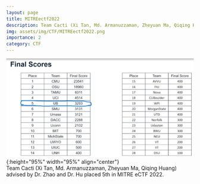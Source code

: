 ```yaml
---
layout: page
title: MITREectf2022
description: Team Cacti (Xi Tan, Md. Armanuzzaman, Zheyuan Ma, Qiqing Huang) advised by Dr. Zhao and Dr. Hu placed 5th in MITRE eCTF 2022.
img: assets/img/CTF/MITREectf2022.png
importance: 2
category: CTF
---
```


![MITREectf2022](/assets/img/CTF/MITREectf2022.png "Team Cacti (Xi Tan, Md. Armanuzzaman, Zheyuan Ma, Qiqing Huang) advised by Dr. Zhao and Dr. Hu placed 5th in MITRE eCTF 2022."){:height="95%" width="95%" align="center"}<br>
Team Cacti (Xi Tan, Md. Armanuzzaman, Zheyuan Ma, Qiqing Huang) advised by Dr. Zhao and Dr. Hu placed 5th in MITRE eCTF 2022.  